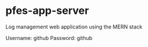 # pfes-app-server
Log management web application using the MERN stack

Username: github
Password: github
